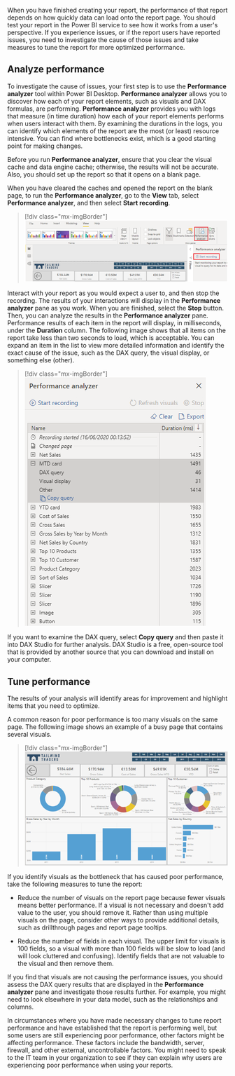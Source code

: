 When you have finished creating your report, the performance of that report depends on how quickly data can load onto the report page. You should test your report in the Power BI service to see how it works from a user's perspective. If you experience issues, or if the report users have reported issues, you need to investigate the cause of those issues and take measures to tune the report for more optimized performance.

## Analyze performance

To investigate the cause of issues, your first step is to use the **Performance analyzer** tool within Power BI Desktop. **Performance analyzer** allows you to discover how each of your report elements, such as visuals and DAX formulas, are performing. **Performance analyzer** provides you with logs that measure (in time duration) how each of your report elements performs when users interact with them. By examining the durations in the logs, you can identify which elements of the report are the most (or least) resource intensive. You can find where bottlenecks exist, which is a good starting point for making changes.

Before you run **Performance analyzer**, ensure that you clear the visual cache and data engine cache; otherwise, the results will not be accurate. Also, you should set up the report so that it opens on a blank page.

When you have cleared the caches and opened the report on the blank page, to run the **Performance analyzer**, go to the **View** tab, select **Performance analyzer**, and then select **Start recording**.

> [!div class="mx-imgBorder"]
> [![Screenshot of the Performance analyzer button on the View tab.](../media/11-run-performance-analyzer-ssm.png)](../media/11-run-performance-analyzer-ssm.png#lightbox)

Interact with your report as you would expect a user to, and then stop the recording. The results of your interactions will display in the **Performance analyzer** pane as you work. When you are finished, select the **Stop** button. Then, you can analyze the results in the **Performance analyzer** pane. Performance results of each item in the report will display, in milliseconds, under the **Duration** column. The following image shows that all items on the report take less than two seconds to load, which is acceptable. You can expand an item in the list to view more detailed information and identify the exact cause of the issue, such as the DAX query, the visual display, or something else (other).

> [!div class="mx-imgBorder"]
> [![Screenshot of the Performance analyzer results.](../media/11-performance-analyzer-results-ss.png)](../media/11-performance-analyzer-results-ss.png#lightbox)

If you want to examine the DAX query, select **Copy query** and then paste it into DAX Studio for further analysis. DAX Studio is a free, open-source tool that is provided by another source that you can download and install on your computer.

## Tune performance

The results of your analysis will identify areas for improvement and highlight items that you need to optimize.

A common reason for poor performance is too many visuals on the same page. The following image shows an example of a busy page that contains several visuals.

> [!div class="mx-imgBorder"]
> [![Screenshot of too many visuals on a report page.](../media/11-too-many-visuals-report-page-ss.png)](../media/11-too-many-visuals-report-page-ss.png#lightbox)

If you identify visuals as the bottleneck that has caused poor performance, take the following measures to tune the report:

- Reduce the number of visuals on the report page because fewer visuals means better performance. If a visual is not necessary and doesn't add value to the user, you should remove it. Rather than using multiple visuals on the page, consider other ways to provide additional details, such as drillthrough pages and report page tooltips.

- Reduce the number of fields in each visual. The upper limit for visuals is 100 fields, so a visual with more than 100 fields will be slow to load (and will look cluttered and confusing). Identify fields that are not valuable to the visual and then remove them.

If you find that visuals are not causing the performance issues, you should assess the DAX query results that are displayed in the **Performance analyzer** pane and investigate those results further. For example, you might need to look elsewhere in your data model, such as the relationships and columns.

In circumstances where you have made necessary changes to tune report performance and have established that the report is performing well, but some users are still experiencing poor performance, other factors might be affecting performance. These factors include the bandwidth, server, firewall, and other external, uncontrollable factors. You might need to speak to the IT team in your organization to see if they can explain why users are experiencing poor performance when using your reports.
